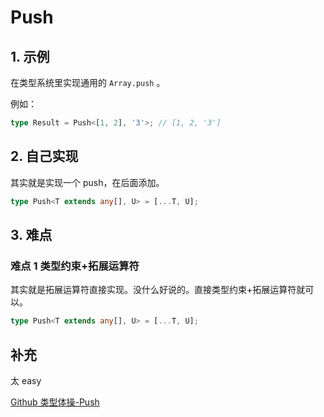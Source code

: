 # Push

## 1. 示例

在类型系统里实现通用的 `Array.push` 。

例如：

```typescript
type Result = Push<[1, 2], '3'>; // [1, 2, '3']
```

## 2. 自己实现

其实就是实现一个 push，在后面添加。

```typescript
type Push<T extends any[], U> = [...T, U];
```

## 3. 难点

### 难点 1 类型约束+拓展运算符

其实就是拓展运算符直接实现。没什么好说的。直接类型约束+拓展运算符就可以。

```typescript
type Push<T extends any[], U> = [...T, U];
```

## 补充

太 easy

[Github 类型体操-Push](https://github.com/type-challenges/type-challenges/blob/main/questions/03057-easy-push/README.md)
